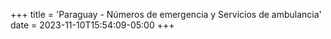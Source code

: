 +++
title = 'Paraguay - Números de emergencia y Servicios de ambulancia'
date = 2023-11-10T15:54:09-05:00
+++
